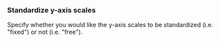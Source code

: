 ### Standardize y-axis scales

Specify whether you would like the y-axis scales to be standardized (i.e. "fixed") or not (i.e. "free").
